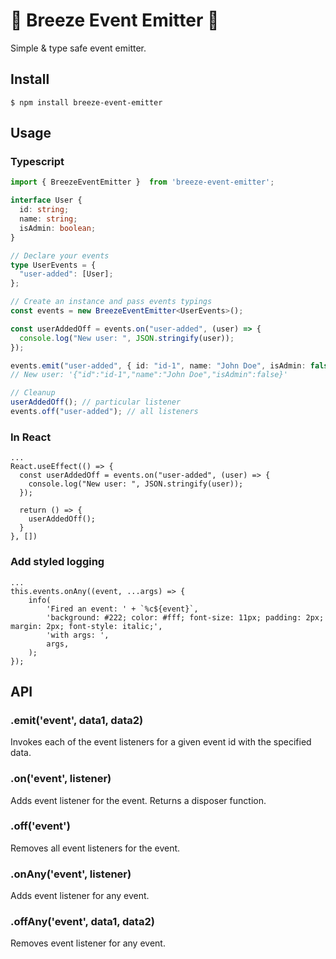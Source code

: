 # 💨 Breeze Event Emitter 💨

Simple & type safe event emitter.

## Install

```
$ npm install breeze-event-emitter
```

## Usage
### Typescript
```ts
import { BreezeEventEmitter }  from 'breeze-event-emitter';

interface User {
  id: string;
  name: string;
  isAdmin: boolean;
}

// Declare your events
type UserEvents = {
  "user-added": [User];
};

// Create an instance and pass events typings
const events = new BreezeEventEmitter<UserEvents>();

const userAddedOff = events.on("user-added", (user) => {
  console.log("New user: ", JSON.stringify(user));
});

events.emit("user-added", { id: "id-1", name: "John Doe", isAdmin: false });
// New user: '{"id":"id-1","name":"John Doe","isAdmin":false}'

// Cleanup
userAddedOff(); // particular listener
events.off("user-added"); // all listeners
```

### In React
```tsx
...
React.useEffect(() => {
  const userAddedOff = events.on("user-added", (user) => {
    console.log("New user: ", JSON.stringify(user));
  });

  return () => {
    userAddedOff();
  }
}, [])
```

### Add styled logging
```tsx
...
this.events.onAny((event, ...args) => {
	info(
		'Fired an event: ' + `%c${event}`,
		'background: #222; color: #fff; font-size: 11px; padding: 2px; margin: 2px; font-style: italic;',
		'with args: ',
		args,
	);
});
```

## API

### .emit('event', data1, data2)
Invokes each of the event listeners for a given event id with the specified data.

### .on('event', listener)
Adds event listener for the event. Returns a disposer function.

### .off('event')
Removes all event listeners for the event.

### .onAny('event', listener)
Adds event listener for any event.

### .offAny('event', data1, data2)
Removes event listener for any event.

